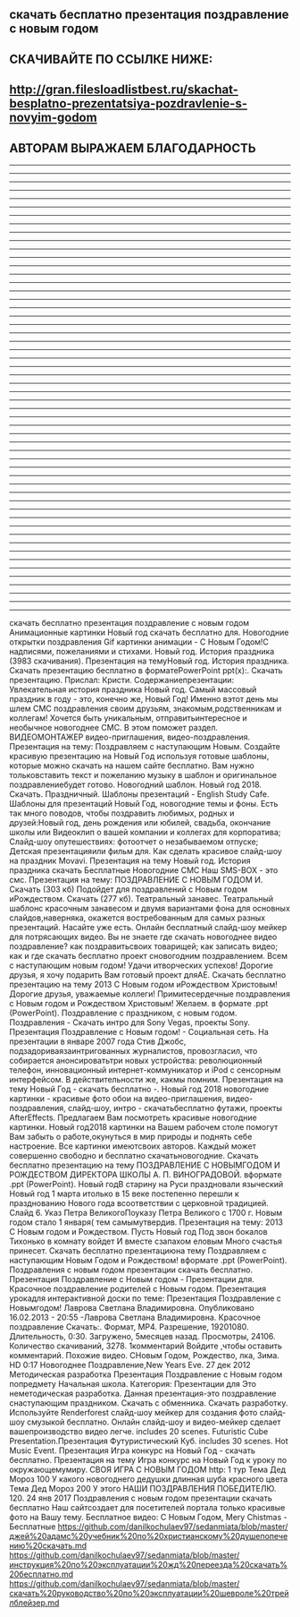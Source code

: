 скачать бесплатно презентация поздравление с новым годом
--------------------------------------------------
СКАЧИВАЙТЕ ПО ССЫЛКЕ НИЖЕ:
--------------------------------------------------
http://gran.filesloadlistbest.ru/skachat-besplatno-prezentatsiya-pozdravlenie-s-novyim-godom
--------------------------------------------------
АВТОРАМ ВЫРАЖАЕМ БЛАГОДАРНОСТЬ
--------------------------------------------------
--------------------------------------------------
--------------------------------------------------
--------------------------------------------------
--------------------------------------------------
--------------------------------------------------
--------------------------------------------------
--------------------------------------------------
--------------------------------------------------
--------------------------------------------------
--------------------------------------------------
--------------------------------------------------
--------------------------------------------------
--------------------------------------------------
--------------------------------------------------
--------------------------------------------------
--------------------------------------------------
--------------------------------------------------
--------------------------------------------------
--------------------------------------------------
--------------------------------------------------
--------------------------------------------------
--------------------------------------------------
--------------------------------------------------
--------------------------------------------------
--------------------------------------------------
--------------------------------------------------
--------------------------------------------------
--------------------------------------------------
--------------------------------------------------
--------------------------------------------------
--------------------------------------------------
--------------------------------------------------
--------------------------------------------------
--------------------------------------------------
--------------------------------------------------
--------------------------------------------------
--------------------------------------------------
--------------------------------------------------
--------------------------------------------------
--------------------------------------------------
--------------------------------------------------
--------------------------------------------------
--------------------------------------------------
--------------------------------------------------
--------------------------------------------------
--------------------------------------------------
--------------------------------------------------
--------------------------------------------------
--------------------------------------------------
--------------------------------------------------
--------------------------------------------------
--------------------------------------------------
--------------------------------------------------
--------------------------------------------------
скачать бесплатно презентация поздравление с новым годом Анимационные картинки Новый год скачать бесплатно для. Новогодние открытки поздравления Gif картинки анимации - С Новым Годом!С надписями, пожеланиями и стихами. Новый год. История праздника (3983 скачивания). Презентация на темуНовый год. История праздника. Скачать презентацию бесплатно в форматеPowerPoint ppt(x):. Скачать презентацию. Прислал: Кристи. Содержаниепрезентации: Увлекательная история праздника Новый год. Самый массовый праздник в году - это, конечно же, Новый Год! Именно вэтот день мы шлем СМС поздравления своим друзьям, знакомым,родственникам и коллегам! Хочется быть уникальным, отправитьинтересное и необычное новогоднее СМС. В этом поможет раздел. ВИДЕОМОНТАЖЕР  видео-приглашения, видео-поздравления. Презентация на тему: Поздравляем с наступающим Новым. Создайте красивую презентацию на Новый Год используя готовые шаблоны, которые можно скачать на нашем сайте бесплатно.  Вам нужно тольковставить текст и пожеланию музыку в шаблон и оригинальное поздравлениебудет готово. Новогодний шаблон. Новый год 2018. Скачать. Праздничный. Шаблоны презентаций - English Study Cafe. Шаблоны для презентаций Новый Год, новогодние темы и фоны. Есть так много поводов, чтобы поздравить любимых, родных и друзей:Новый год, день рождения или юбилей, свадьба, окончание школы или Видеоклип о вашей компании и коллегах для корпоратива; Слайд-шоу опутешествиях: фотоотчет о незабываемом отпуске; Детская презентацияили фильм для. Как сделать красивое слайд-шоу на праздник  Movavi. Презентация на тему Новый год. История праздника скачать
Бесплатные Новогодние СМС  Наш SMS-BOX - это смс. Презентация на тему: ПОЗДРАВЛЕНИЕ С НОВЫМ ГОДОМ И. Скачать (303 кб)  Подойдет для поздравлений с Новым годом иРождеством. Скачать (277 кб). Театральный занавес. Театральный шаблонс красочным занавесом и двумя вариантами фона для основных слайдов,наверняка, окажется востребованным для самых разных презентаций. Насайте уже есть. Онлайн бесплатный слайд-шоу мейкер для потрясающих видео. Вы не знаете где скачать новогоднее видео поздравление? как поздравитьсвоих товарищей; как записать видео; как и где скачать бесплатно проект сновогодним поздравлением. Всем с наступающим новым годом! Удачи итворческих успехов! Дорогие друзья, я хочу подарить Вам готовый проект дляAE. Скачать бесплатно презентацию на тему 2013 С Новым годом иРождеством Христовым! Дорогие друзья, уважаемые коллеги! Примитесердечные поздравления с Новым годом и Рождеством Христовым! Желаем. в формате .ppt (PowerPoint). Поздравление с праздником, с новым годом. Поздравления - Скачать интро для Sony Vegas, проекты Sony. Презентация Поздравление с Новым годом! - Социальная сеть. На презентации в январе 2007 года Стив Джобс, подзадориваязаинтригованных журналистов, провозгласил, что собирается анонсироватьтри новых устройства: революционный телефон, инновационный интернет-коммуникатор и iPod с сенсорным интерфейсом. В действительности же, какмы помним. Презентация на тему Новый Год - скачать бесплатно -. Новый год 2018 новогодние картинки - красивые фото обои на
видео-приглашения, видео-поздравления, слайд-шоу, интро - скачатьбесплатно футажи, проекты AfterEffects. Предлагаем Вам посмотреть красивые новогодние картинки. Новый год2018 картинки на Вашем рабочем столе помогут Вам забыть о работе,окунуться в мир природы и поднять себе настроение. Все картинки имеютсвоих авторов. Каждый может совершенно свободно и бесплатно скачатьновогодние. Скачать бесплатно презентацию на тему ПОЗДРАВЛЕНИЕ С НОВЫМГОДОМ И РОЖДЕСТВОМ ДИРЕКТОРА ШКОЛЫ А. П. ВИНОГРАДОВОЙ. вформате .ppt (PowerPoint). Новый годВ старину на Руси праздновали языческий Новый год 1 марта итолько в 15 веке постепенно перешли к празднованию Нового года всоответствии с церковной традицией. Слайд 6. Указ Петра ВеликогоПоуказу Петра Великого с 1700 г. Новым годом стало 1 января( тем самымутвердив. Презентация на тему: 2013 С Новым годом и Рождеством. Пусть Новый год Под звон бокалов Тихонько в комнату войдет И вместе сзапахом еловым Много счастья принесет.  Скачать бесплатно презентациюна тему Поздравляем с наступающим Новым Годом и Рождеством! вформате .ppt (PowerPoint). Поздравления с новым годом презентации скачать бесплатно. Презентация Поздравление с Новым годом - Презентации для. Красочное поздравление родителей с Новым годом.  Презентация урокадля интерактивной доски по теме: Презентация Поздравление с Новымгодом! Лаврова Светлана Владимировна. Опубликовано 16.02.2013 - 20:55 -Лаврова Светлана Владимировна. Красочное поздравление  Скачать:. Формат, MP4. Разрешение, 19201080. Длительность, 0:30. Загружено, 5месяцев назад. Просмотры, 24106. Количество скачиваний, 3278. 1комментарий Войдите ,чтобы оставить комментарий. Похожие видео. СНовым Годом, Рождество, лка, Зима. HD 0:17  Новогоднее Поздравление,New Years Eve. 27 дек 2012  Методическая разработка Презентация Поздравление с Новым годом попредмету Начальная школа. Категория: Презентации для  Это неметодическая разработка. Данная презентация-это поздравление снаступающим праздником.  Скачать с обменника. Скачать разработку. Используйте Renderforest слайд-шоу мейкер для создания фото слайд-шоу смузыкой бесплатно. Онлайн слайд-шоу и видео-мейкер сделает вашепроизводство видео легче.  includes 20 scenes. Futuristic Cube Presentation.Презентация Футуристический Куб. includes 30 scenes. Hot Music Event.
Презентация Игра  конкурс на Новый Год - скачать бесплатно. Презентация на тему Игра  конкурс на Новый Год к уроку по окружающемумиру.  СВОЯ ИГРА С НОВЫМ ГОДОМ http: 1 тур Тема Дед Мороз 100 У какого новогоднего дедушки длинная шуба красного цвета Тема  Дед Мороз 200 У этого  НАШИ ПОЗДРАВЛЕНИЯ ПОБЕДИТЕЛЮ. 120. 24 янв 2017  Поздравления с новым годом презентации скачать бесплатно Наш сайтсоздает для посетителей портала только красивые фото на Вашу тему. Бесплатное видео: С Новым Годом, Mery Chistmas - Бесплатные
https://github.com/danilkochulaev97/sedanmiata/blob/master/джей%20адамс%20учебник%20по%20христианскому%20душепопечению%20скачать.md
https://github.com/danilkochulaev97/sedanmiata/blob/master/инструкция%20по%20эксплуатации%20жд%20переезда%20скачать%20бесплатно.md
https://github.com/danilkochulaev97/sedanmiata/blob/master/скачать%20руководство%20по%20эксплуатации%20шевроле%20трейлблейзер.md